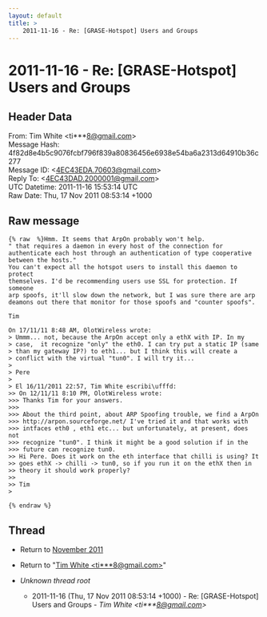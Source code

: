 ```yaml
---
layout: default
title: >
    2011-11-16 - Re: [GRASE-Hotspot] Users and Groups
---
```


# 2011-11-16 - Re: [GRASE-Hotspot] Users and Groups

## Header Data

From: Tim White \<ti***8@gmail.com\><br>
Message Hash: 4f82d8e4b5c9076fcbf796f839a80836456e6938e54ba6a2313d64910b36c277<br>
Message ID: \<4EC43EDA.70603@gmail.com\><br>
Reply To: \<4EC43DAD.2000001@gmail.com\><br>
UTC Datetime: 2011-11-16 15:53:14 UTC<br>
Raw Date: Thu, 17 Nov 2011 08:53:14 +1000<br>

## Raw message

```
{% raw  %}Hmm. It seems that ArpOn probably won't help.
" that requires a daemon in every host of the connection for 
authenticate each host through an authentication of type cooperative 
between the hosts."
You can't expect all the hotspot users to install this daemon to protect 
themselves. I'd be recommending users use SSL for protection. If someone 
arp spoofs, it'll slow down the network, but I was sure there are arp 
deamons out there that monitor for those spoofs and "counter spoofs".

Tim

On 17/11/11 8:48 AM, OlotWireless wrote:
> Ummm... not, because the ArpOn accept only a ethX with IP. In my 
> case,  it recognize "only" the eth0. I can try put a static IP (same 
> than my gateway IP?) to eth1... but I think this will create a 
> conflict with the virtual "tun0". I will try it...
>
> Pere
>
> El 16/11/2011 22:57, Tim White escribi\ufffd:
>> On 12/11/11 8:10 PM, OlotWireless wrote:
>>> Thanks Tim for your answers.
>>>
>>> About the third point, about ARP Spoofing trouble, we find a ArpOn 
>>> http://arpon.sourceforge.net/ I've tried it and that works with 
>>> intfaces eth0 , eth1 etc... but unfortunately, at present, does not 
>>> recognize "tun0". I think it might be a good solution if in the 
>>> future can recognize tun0.
>> Hi Pere. Does it work on the eth interface that chilli is using? It 
>> goes ethX -> chilli -> tun0, so if you run it on the ethX then in 
>> theory it should work properly?
>>
>> Tim
>

{% endraw %}
```

## Thread

+ Return to [November 2011](/archive/2011/11)

+ Return to "[Tim White <ti***8<span>@</span>gmail.com>](/authors/ti___8_at_gmail_com)"

+ _Unknown thread root_
  + 2011-11-16 (Thu, 17 Nov 2011 08:53:14 +1000) - Re: [GRASE-Hotspot] Users and Groups - _Tim White \<ti***8@gmail.com\>_

